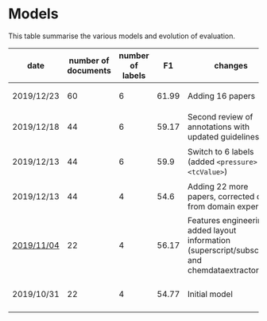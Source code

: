 # Models 

This table summarise the various models and evolution of evaluation. 

| date | number of documents | number of labels | F1 |changes | evaluation file |
|--------------|-----|----|-------|---------------------|---|
|  2019/12/23  | 60  |  6 | 61.99 | Adding 16 papers | [`superconductors-evaluation-20191223.txt`](https://github.com/lfoppiano/grobid-superconductors/blob/master/resources/models/superconductors/result-logs/superconductors-10fold-cross-validation-20191223.txt) |
|  2019/12/18  | 44  |  6 | 59.17 | Second review of annotations with updated guidelines | [`superconductors-10fold-cross-validation-20191218.txt`](https://github.com/lfoppiano/grobid-superconductors/blob/master/resources/models/superconductors/result-logs/superconductors-10fold-cross-validation-20191218.txt) |
|  2019/12/13  | 44  |  6 | 59.9  | Switch to 6 labels (added `<pressure>` and `<tcValue>`) | [`superconductors-10fold-cross-validation-20191213.txt`](https://github.com/lfoppiano/grobid-superconductors/blob/master/resources/models/superconductors/result-logs/superconductors-10fold-cross-validation-20191213.txt) |
|  2019/12/13  | 44  |  4 | 54.6  | Adding 22 more papers, corrected data from domain experts | [`superconductors-10fold-cross-validation-20191123.txt`](https://github.com/lfoppiano/grobid-superconductors/blob/master/resources/models/superconductors/result-logs/superconductors-10fold-cross-validation-20191123.txt) |
|  [2019/11/04](https://github.com/lfoppiano/grobid-superconductors/tree/training-20191104)  | 22  |  4 | 56.17 | Features engineering: added layout information (superscript/subscript) and chemdataextractor  | [`superconductors-10fold-evaluation-20191104.txt`](https://github.com/lfoppiano/grobid-superconductors/blob/master/resources/models/superconductors/result-logs/superconductors-10fold-cross-validation-20191104.txt) |
|  2019/10/31  | 22  |  4 | 54.77 | Initial model | [`superconductors-10fold-cross-validation-20191031.txt`](https://github.com/lfoppiano/grobid-superconductors/blob/master/resources/models/superconductors/result-logs/superconductors-10fold-cross-validation-20191031.txt) |
